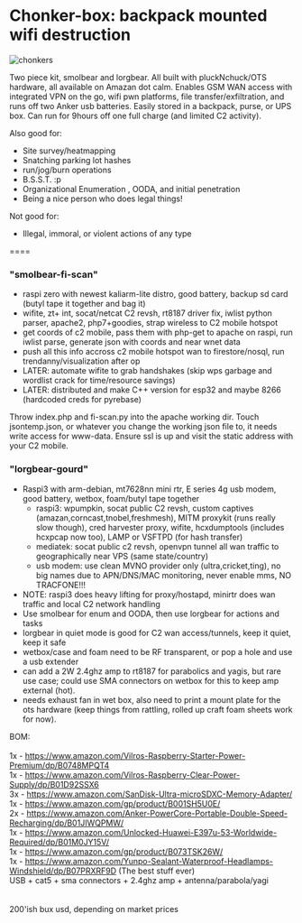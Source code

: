 # Chonker-box: backpack mounted wifi destruction

![chonkers](https://i.imgur.com/vc8Qlk8.gif)

Two piece kit, smolbear and lorgbear. All built with pluckNchuck/OTS hardware, all available on Amazan dot calm. Enables GSM WAN access with integrated VPN on the go, wifi pwn platforms, file transfer/exfiltration, and runs off two Anker usb batteries. Easily stored in a backpack, purse, or UPS box. Can run for 9hours off one full charge (and limited C2 activity). 

Also good for:

+ Site survey/heatmapping
+ Snatching parking lot hashes
+ run/jog/burn operations
+ B.S.S.T.  :p
+ Organizational Enumeration , OODA, and initial penetration
+ Being a nice person who does legal things!

Not good for:

+ Illegal, immoral, or violent actions of any type

====

### "smolbear-fi-scan"

- raspi zero with newest kaliarm-lite distro, good battery, backup sd card (butyl tape it together and bag it)
- wifite, zt+ int, socat/netcat C2 revsh, rt8187 driver fix, iwlist python parser, apache2, php7+goodies, strap wireless to C2 mobile hotspot
- get coords of c2 mobile, pass them with php-get to apache on raspi, run iwlist parse, generate json with coords and near wnet data
- push all this info accross c2 mobile hotspot wan to firestore/nosql, run trendanny/visualization after op
- LATER: automate wifite to grab handshakes (skip wps garbage and wordlist crack for time/resource savings)
- LATER: distributed and make C++ version for esp32 and maybe 8266 (hardcoded creds for pyrebase)

Throw index.php and fi-scan.py into the apache working dir. Touch jsontemp.json, or whatever you change the working json file to, it needs write access for www-data.  Ensure ssl is up and visit the static address with your C2 mobile.



### "lorgbear-gourd"

- Raspi3 with arm-debian, mt7628nn mini rtr, E series 4g usb modem, good battery, wetbox, foam/butyl tape together
  - raspi3: wpumpkin, socat public C2 revsh, custom captives (amazan,corncast,tnobel,freshmesh), MITM proxykit (runs really slow though), cred harvester proxy, wifite, hcxdumptools (includes hcxpcap now too), LAMP or VSFTPD (for hash transfer)
  - mediatek: socat public c2 revsh, openvpn tunnel all wan traffic to geographically near VPS (same state/country)
  - usb modem: use clean MVNO provider only (ultra,cricket,ting), no big names due to APN/DNS/MAC monitoring, never enable mms, NO TRACFONE!!!
- NOTE: raspi3 does heavy lifting for proxy/hostapd, minirtr does wan traffic and local C2 network handling        
- Use smolbear for enum and OODA, then use lorgbear for actions and tasks
- lorgbear in quiet mode is good for C2 wan access/tunnels, keep it quiet, keep it safe
- wetbox/case and foam need to be RF transparent, or pop a hole and use a usb extender
- can add a 2W 2.4ghz amp to rt8187 for parabolics and yagis, but rare use case; could use SMA connectors on wetbox for this to keep amp external (hot).
- needs exhaust fan in wet box, also need to print a mount plate for the ots hardware (keep things from rattling, rolled up craft foam sheets work for now).



BOM: <BR>
<BR>
1x - https://www.amazon.com/Vilros-Raspberry-Starter-Power-Premium/dp/B0748MPQT4 <BR>
1x - https://www.amazon.com/Vilros-Raspberry-Clear-Power-Supply/dp/B01D92SSX6 <BR>
3x - https://www.amazon.com/SanDisk-Ultra-microSDXC-Memory-Adapter/ <BR>
1x - https://www.amazon.com/gp/product/B001SH5U0E/ <BR>
2x - https://www.amazon.com/Anker-PowerCore-Portable-Double-Speed-Recharging/dp/B01JIWQPMW/ <BR>
1x - https://www.amazon.com/Unlocked-Huawei-E397u-53-Worldwide-Required/dp/B01M0JY15V/ <BR>
1x - https://www.amazon.com/gp/product/B073TSK26W/ <BR>
1x - https://www.amazon.com/Yunpo-Sealant-Waterproof-Headlamps-Windshield/dp/B07PRXRF9D   (The best stuff ever) <BR>
USB + cat5 + sma connectors + 2.4ghz amp + antenna/parabola/yagi <BR>
<BR><BR>
200'ish bux usd, depending on market prices
